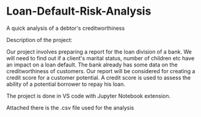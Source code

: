 # Loan-Default-Risk-Analysis
A quick analysis of a debtor's creditworthiness


Description of the project:

Our project involves preparing a report for the loan division of a bank. We will need to find out if a client's
marital status, number of children etc have an impact on a loan default. 
The bank already has some data on the creditworthiness of customers.
Our report will be considered for creating a credit score for a customer potential. 
A credit score is used to assess the ability of a potential borrower to repay his loan.



The project is done in VS code with Jupyter Notebook extension.

Attached there is the .csv file used for the analysis
